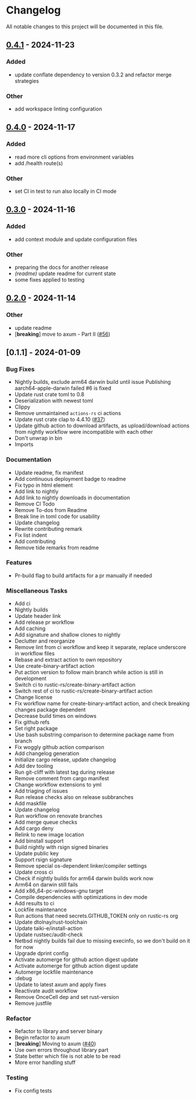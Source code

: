 # Changelog

All notable changes to this project will be documented in this file.

## [0.4.1](https://github.com/rustic-rs/rustic_server/compare/v0.4.0...v0.4.1) - 2024-11-23

### Added

- update conflate dependency to version 0.3.2 and refactor merge strategies

### Other

- add workspace linting configuration

## [0.4.0](https://github.com/rustic-rs/rustic_server/compare/v0.3.0...v0.4.0) - 2024-11-17

### Added

- read more cli options from environment variables
- add /health route(s)

### Other

- set CI in test to run also locally in CI mode

## [0.3.0](https://github.com/rustic-rs/rustic_server/compare/v0.2.0...v0.3.0) - 2024-11-16

### Added

- add context module and update configuration files

### Other

- preparing the docs for another release
- *(readme)* update readme for current state
- some fixes applied to testing

## [0.2.0](https://github.com/rustic-rs/rustic_server/compare/v0.1.1...v0.2.0) - 2024-11-14

### Other

- update readme
- [**breaking**] move to axum - Part II ([#56](https://github.com/rustic-rs/rustic_server/pull/56))

## [0.1.1] - 2024-01-09

### Bug Fixes

- Nightly builds, exclude arm64 darwin build until issue Publishing
  aarch64-apple-darwin failed #6 is fixed
- Update rust crate toml to 0.8
- Deserialization with newest toml
- Clippy
- Remove unmaintained `actions-rs` ci actions
- Update rust crate clap to 4.4.10
  ([#37](https://github.com/rustic-rs/rustic_server/issues/37))
- Update github action to download artifacts, as upload/download actions from
  nightly workflow were incompatible with each other
- Don't unwrap in bin
- Imports

### Documentation

- Update readme, fix manifest
- Add continuous deployment badge to readme
- Fix typo in html element
- Add link to nightly
- Add link to nightly downloads in documentation
- Remove CI Todo
- Remove To-dos from Readme
- Break line in toml code for usability
- Update changelog
- Rewrite contributing remark
- Fix list indent
- Add contributing
- Remove tide remarks from readme

### Features

- Pr-build flag to build artifacts for a pr manually if needed

### Miscellaneous Tasks

- Add ci
- Nightly builds
- Update header link
- Add release pr workflow
- Add caching
- Add signature and shallow clones to nightly
- Declutter and reorganize
- Remove lint from ci workflow and keep it separate, replace underscore in
  workflow files
- Rebase and extract action to own repository
- Use create-binary-artifact action
- Put action version to follow main branch while action is still in development
- Switch ci to rustic-rs/create-binary-artifact action
- Switch rest of ci to rustic-rs/create-binary-artifact action
- Change license
- Fix workflow name for create-binary-artifact action, and check breaking
  changes package dependent
- Decrease build times on windows
- Fix github refs
- Set right package
- Use bash substring comparison to determine package name from branch
- Fix woggly github action comparison
- Add changelog generation
- Initialize cargo release, update changelog
- Add dev tooling
- Run git-cliff with latest tag during release
- Remove comment from cargo manifest
- Change workflow extensions to yml
- Add triaging of issues
- Run release checks also on release subbranches
- Add maskfile
- Update changelog
- Run workflow on renovate branches
- Add merge queue checks
- Add cargo deny
- Relink to new image location
- Add binstall support
- Build nightly with rsign signed binaries
- Update public key
- Support rsign signature
- Remove special os-dependent linker/compiler settings
- Update cross ci
- Check if nightly builds for arm64 darwin builds work now
- Arm64 on darwin still fails
- Add x86_64-pc-windows-gnu target
- Compile dependencies with optimizations in dev mode
- Add results to ci
- Lockfile maintenance
- Run actions that need secrets.GITHUB_TOKEN only on rustic-rs org
- Update dtolnay/rust-toolchain
- Update taiki-e/install-action
- Update rustsec/audit-check
- Netbsd nightly builds fail due to missing execinfo, so we don't build on it
  for now
- Upgrade dprint config
- Activate automerge for github action digest update
- Activate automerge for github action digest update
- Automerge lockfile maintenance
- :debug
- Update to latest axum and apply fixes
- Reactivate audit workflow
- Remove OnceCell dep and set rust-version
- Remove justfile

### Refactor

- Refactor to library and server binary
- Begin refactor to axum
- [**breaking**] Moving to axum
  ([#40](https://github.com/rustic-rs/rustic_server/issues/40))
- Use own errors throughout library part
- State better which file is not able to be read
- More error handling stuff

### Testing

- Fix config tests
